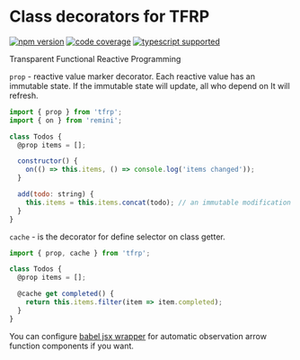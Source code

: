 # Class decorators for TFRP

[![npm version](https://img.shields.io/npm/v/tfrp?style=flat-square)](https://www.npmjs.com/package/tfrp) [![code coverage](https://img.shields.io/coveralls/github/betula/tfrp?style=flat-square)](https://coveralls.io/github/betula/tfrp) [![typescript supported](https://img.shields.io/npm/types/typescript?style=flat-square)](./src/index.d.ts)

Transparent Functional Reactive Programming

`prop` - reactive value marker decorator. Each reactive value has an immutable state. If the immutable state will update, all who depend on It will refresh.

```javascript
import { prop } from 'tfrp';
import { on } from 'remini';

class Todos {
  @prop items = [];

  constructor() {
    on(() => this.items, () => console.log('items changed'));
  }

  add(todo: string) {
    this.items = this.items.concat(todo); // an immutable modification
  }
}
```

`cache` - is the decorator for define selector on class getter.

```javascript
import { prop, cache } from 'tfrp';

class Todos {
  @prop items = [];

  @cache get completed() {
    return this.items.filter(item => item.completed);
  }
}
```

You can configure [babel jsx wrapper](https://github.com/betula/babel-plugin-jsx-wrapper) for automatic observation arrow function components if you want.
